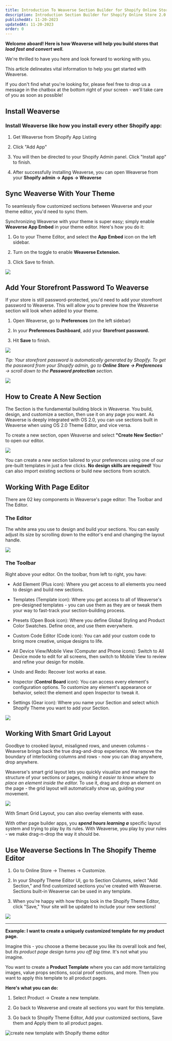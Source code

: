 ```yaml
---
title: Introduction To Weaverse Section Builder for Shopify Online Store 2.0
description: Introduction Section Builder for Shopify Online Store 2.0
publishedAt: 11-20-2023
updatedAt: 11-20-2023
order: 0
---
```


**Welcome aboard! Here is how Weaverse will help you build stores that _load fast and convert well._**

We're thrilled to have you here and look forward to working with you.

This article delineates vital information to help you get started with Weaverse.

If you don't find what you're looking for, please feel free to drop us a message in the chatbox at the bottom right of
your screen - we'll take care of you as soon as possible!

Install Weaverse
----------------

### Install Weaverse like how you install every other Shopify app:

1. Get Weaverse from Shopify App Listing

2. Click "Add App"

3. You will then be directed to your Shopify Admin panel. Click "Install app" to finish.

4. After successfully installing Weaverse, you can open Weaverse from your **Shopify admin → Apps → Weaverse**

Sync Weaverse With Your Theme
-----------------------------

To seamlessly flow customized sections between Weaverse and your theme editor, you'd need to sync them.

Synchronizing Weaverse with your theme is super easy; simply enable **Weaverse App Embed** in your theme editor. Here's
how you do it:

1. Go to your Theme Editor, and select the **App Embed** icon on the left sidebar.

2. Turn on the toggle to enable **Weaverse Extension.**

3. Click Save to finish.

![](https://downloads.intercomcdn.com/i/o/638621051/22a772e596333c70b4147af6/SCR-20221220-ud1.png)

Add Your Storefront Password To Weaverse
----------------------------------------

If your store is still password-protected, you'd need to add your storefront password to Weaverse. This will allow you
to preview how the Weaverse section will look when added to your theme.

1. Open Weaverse, go to **Preferences** (on the left sidebar)

2. In your **Preferences Dashboard**, add your **Storefront password.**

3. Hit **Save** to finish.

![](https://downloads.intercomcdn.com/i/o/638622439/7461599396a47248c51fb8bd/SCR-20221220-uas.png)

_Tip: Your storefront password is automatically generated by Shopify. To get the password from your Shopify admin, go
to **Online Store → Preferences** → scroll down to the **Password protection** section._

![](https://downloads.intercomcdn.com/i/o/638622298/f3b60076c3d4a5eec2b9d9d7/SCR-20221220-uhm.png)

How to Create A New Section
---------------------------

The Section is the fundamental building block in Weaverse. You build, design, and customize a section, then use it on
any page you want. As Weaverse is deeply integrated with OS 2.0, you can use sections built in Weaverse when using OS
2.0 Theme Editor, and vice versa.

To create a new section, open Weaverse and select **"Create New Sectio**n" to open our editor.

![](https://downloads.intercomcdn.com/i/o/617560990/2308e9f4579ee73647560b8a/creat-new-section-new.gif)

You can create a new section tailored to your preferences using one of our pre-built templates in just a few clicks.
**No design skills are required!** You can also import existing sections or build new sections from scratch.

Working With Page Editor
------------------------

There are 02 key components in Weaverse's page editor: The Toolbar and The Editor.

### The Editor

The white area you use to design and build your sections. You can easily adjust its size by scrolling down to the
editor's end and changing the layout handle.

![](https://downloads.intercomcdn.com/i/o/617561918/2ff31d4ffcf2d2b35d7e83bc/resize-layout.gif)

### The Toolbar

Right above your editor. On the toolbar, from left to right, you have:

* Add Element (Plus icon): Where you get access to all elements you need to design and build new sections.

* Templates (Template icon): Where you get access to all of Weaverse's pre-designed templates - you can use them as they
  are or tweak them your way to fast-track your section-building process.

* Presets (Open Book icon): Where you define Global Styling and Product Color Swatches. Define once, and use them
  everywhere.

* Custom Code Editor (Code icon): You can add your custom code to bring more creative, unique designs to life.

* All Device View/Mobile View (Computer and Phone icons): Switch to All Device mode to edit for all screens, then switch
  to Mobile View to review and refine your design for mobile.

* Undo and Redo: Recover lost works at ease.

* Inspector (**Control Board** icon): You can access every element's configuration options. To customize any element's
  appearance or behavior, select the element and open Inspector to tweak it.

* Settings (Gear icon): Where you name your Section and select which Shopify Theme you want to add your Section.

![](https://downloads.intercomcdn.com/i/o/617562381/0f0fa5f0c57864e1d18b5dc9/SCR-20221113-qtb.jpeg)

Working With Smart Grid Layout
------------------------------

Goodbye to crooked layout, misaligned rows, and uneven columns - Weaverse brings back the true drag-and-drop experience.
We remove the boundary of interlocking columns and rows - now you can drag anywhere, drop anywhere.

Weaverse's smart grid layout lets you quickly visualize and manage the structure of your sections or pages, _making it
easier to know where to place an element inside the editor._ To use it, drag and drop an element on the page - the grid
layout will automatically show up, guiding your movement.

![](https://downloads.intercomcdn.com/i/o/617562974/cf815e91b6f9d0af1834b92d/drag-n-drop.gif)

With Smart Grid Layout, you can also overlay elements with ease.

With other page builder apps, you **_spend hours learning a_** specific layout system and trying to play by its rules.
With Weaverse, you play by your rules - we make drag-n-drop the way it should be.

Use Weaverse Sections In The Shopify Theme Editor
-------------------------------------------------

1. Go to Online Store → Themes → Customize.

2. In your Shopify Theme Editor UI, go to Section Columns, select "Add Section," and find customized sections you've
   created with Weaverse. Sections built-in Weaverse can be used in any template.

3. When you're happy with how things look in the Shopify Theme Editor, click "Save," Your site will be updated to
   include your new sections!

![](https://downloads.intercomcdn.com/i/o/621312206/c0a46911b037e0a7ce488d14/add-weaverse.gif)

* * *

**Example: I want to create a uniquely customized template for my product page.**

Imagine this - you choose a theme because you like its overall look and feel, but _its product page design turns you off
big time_. It's not what you imagine.

You want to create a **Product Template** where you can add more tantalizing images, value props sections, social proof
sections, and more. Then you want to apply this template to all product pages.

**Here's what you can do:**

1. Select Product → Create a new template.

2. Go back to Weaverse and create all sections you want for this template.

3. Go back to Shopify Theme Editor, Add your customized sections, Save them and Apply them to all product pages.

![create new template with Shopify theme editor](https://downloads.intercomcdn.com/i/o/621312421/f74168d0fcf7f290c87d48a9/SCR-20221113-rgy.png)
